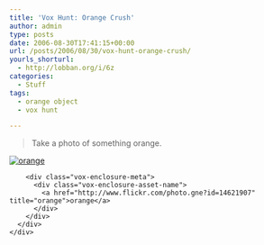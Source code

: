 ```yaml
---
title: 'Vox Hunt: Orange Crush'
author: admin
type: posts
date: 2006-08-30T17:41:15+00:00
url: /posts/2006/08/30/vox-hunt-orange-crush/
yourls_shorturl:
  - http://lobban.org/i/6z
categories:
  - Stuff
tags:
  - orange object
  - vox hunt

---
```

> Take a photo of something orange.

<div class="vox-enclosure vox-enclosure-center vox-enclosure-large vox-photo-enclosure">
  <div class="vox-enclosure-inner">
    <div class="vox-enclosure-list">
      <div class="vox-enclosure-item vox-photo-asset vox-last">
        <div class="vox-enclosure-image">
          <a href="http://www.flickr.com/photo.gne?id=14621907" title="orange"><img alt="orange" class="asset asset-image at-xid-6a01348743f8e2970c0133f423da57970b" src="https://nonimage.typepad.com/.a/6a01348743f8e2970c0133f423da57970b-320pi" /></a>
        </div>
        
        <div class="vox-enclosure-meta">
          <div class="vox-enclosure-asset-name">
            <a href="http://www.flickr.com/photo.gne?id=14621907" title="orange">orange</a>
          </div>
        </div>
      </div>
    </div>
  </div>
</div>